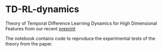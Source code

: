# TD-RL-dynamics

Theory of Temporal Difference Learning Dynamics for High Dimensional Features from our recent [preprint](https://arxiv.org/abs/2307.04841)

The notebook contains code to reproduce the experimental tests of the theory from the paper. 
